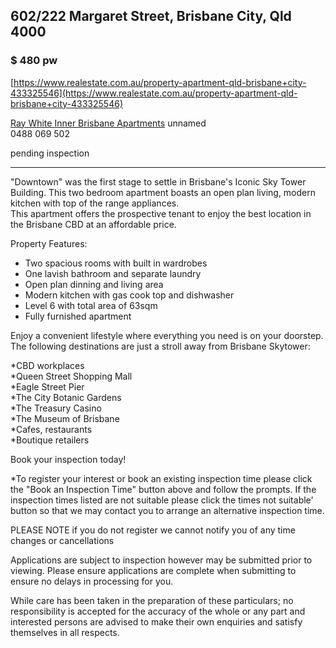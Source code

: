 ## 602/222 Margaret Street, Brisbane City, Qld 4000

### $ 480 pw

[https://www.realestate.com.au/property-apartment-qld-brisbane+city-433325546](https://www.realestate.com.au/property-apartment-qld-brisbane+city-433325546)

[Ray White Inner Brisbane Apartments](https://raywhiteinnerbrisbaneapts.com.au/properties/residential-for-rent/qld/brisbane-city-4000/apartment/2633285)
unnamed  
0488 069 502

pending inspection  

***

"Downtown" was the first stage to settle in Brisbane's Iconic Sky Tower Building. This two bedroom apartment boasts an open plan living, modern kitchen with top of the range appliances.  
This apartment offers the prospective tenant to enjoy the best location in the Brisbane CBD at an affordable price.  
  
Property Features:  
* Two spacious rooms with built in wardrobes  
* One lavish bathroom and separate laundry  
* Open plan dinning and living area  
* Modern kitchen with gas cook top and dishwasher  
* Level 6 with total area of 63sqm  
* Fully furnished apartment  
  
Enjoy a convenient lifestyle where everything you need is on your doorstep. The following destinations are just a stroll away from Brisbane Skytower:  
  
*CBD workplaces  
*Queen Street Shopping Mall  
*Eagle Street Pier  
*The City Botanic Gardens  
*The Treasury Casino  
*The Museum of Brisbane  
*Cafes, restaurants  
*Boutique retailers  
  
Book your inspection today!  
  
*To register your interest or book an existing inspection time please click the "Book an Inspection Time" button above and follow the prompts. If the inspection times listed are not suitable please click the times not suitable' button so that we may contact you to arrange an alternative inspection time.  
  
PLEASE NOTE if you do not register we cannot notify you of any time changes or cancellations  
  
Applications are subject to inspection however may be submitted prior to viewing. Please ensure applications are complete when submitting to ensure no delays in processing for you.  
  
While care has been taken in the preparation of these particulars; no responsibility is accepted for the accuracy of the whole or any part and interested persons are advised to make their own enquiries and satisfy themselves in all respects.